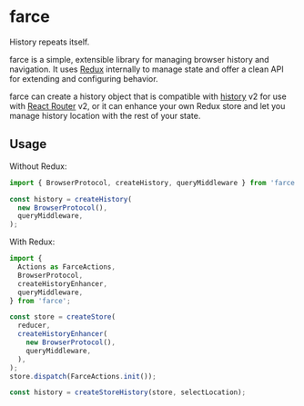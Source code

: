 # farce

History repeats itself.

farce is a simple, extensible library for managing browser history and navigation. It uses [Redux](http://redux.js.org/) internally to manage state and offer a clean API for extending and configuring behavior.

farce can create a history object that is compatible with [history](https://github.com/mjackson/history) v2 for use with [React Router](https://github.com/reactjs/react-router) v2, or it can enhance your own Redux store and let you manage history location with the rest of your state.

## Usage

Without Redux:

```js
import { BrowserProtocol, createHistory, queryMiddleware } from 'farce';

const history = createHistory(
  new BrowserProtocol(),
  queryMiddleware,
);
```

With Redux:

```js
import {
  Actions as FarceActions,
  BrowserProtocol,
  createHistoryEnhancer,
  queryMiddleware,
} from 'farce';

const store = createStore(
  reducer,
  createHistoryEnhancer(
    new BrowserProtocol(),
    queryMiddleware,
  ),
);
store.dispatch(FarceActions.init());

const history = createStoreHistory(store, selectLocation);
```
